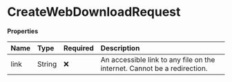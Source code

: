 # CreateWebDownloadRequest

**Properties**

| Name | Type   | Required | Description                                                              |
| :--- | :----- | :------- | :----------------------------------------------------------------------- |
| link | String | ❌       | An accessible link to any file on the internet. Cannot be a redirection. |
